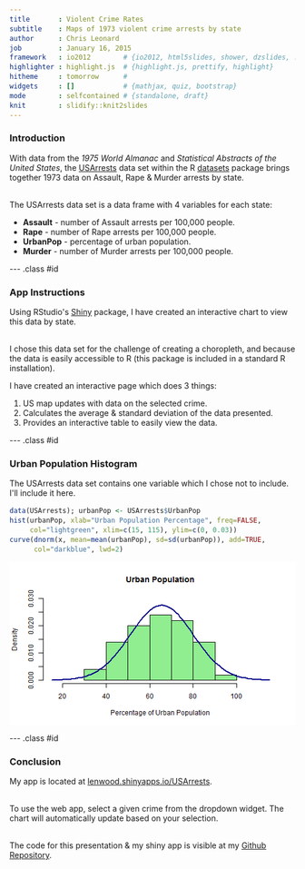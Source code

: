 ```yaml
---
title       : Violent Crime Rates
subtitle    : Maps of 1973 violent crime arrests by state
author      : Chris Leonard
job         : January 16, 2015
framework   : io2012        # {io2012, html5slides, shower, dzslides, ...}
highlighter : highlight.js  # {highlight.js, prettify, highlight}
hitheme     : tomorrow      # 
widgets     : []            # {mathjax, quiz, bootstrap}
mode        : selfcontained # {standalone, draft}
knit        : slidify::knit2slides
---
```

<style>
em {font-style: italic}
strong {font-weight: bold}
</style>

### Introduction

With data from the *1975 World Almanac* and *Statistical Abstracts of the United States*, the [USArrests](http://stat.ethz.ch/R-manual/R-devel/library/datasets/html/USArrests.html) data set within the R [datasets](http://stat.ethz.ch/R-manual/R-patched/library/datasets/html/00Index.html) package brings together 1973 data on Assault, Rape & Murder arrests by state.<br /><br />

The USArrests data set is a data frame with 4 variables for each state:
 - **Assault** - number of Assault arrests per 100,000 people.
 - **Rape** - number of Rape arrests per 100,000 people.
 - **UrbanPop** - percentage of urban population.
 - **Murder** - number of Murder arrests per 100,000 people.

--- .class #id 

### App Instructions

Using RStudio's [Shiny](http://shiny.rstudio.com/) package, I have created an interactive chart to view this data by state.<br /><br />

I chose this data set for the challenge of creating a choropleth, and because the data is easily accessible to R (this package is included in a standard R installation).

I have created an interactive page which does 3 things:
  1. US map updates with data on the selected crime.
  2. Calculates the average & standard deviation of the data presented.
  3. Provides an interactive table to easily view the data.

--- .class #id

### Urban Population Histogram

The USArrests data set contains one variable which I chose not to include. I'll include it here.


```r
data(USArrests); urbanPop <- USArrests$UrbanPop
hist(urbanPop, xlab="Urban Population Percentage", freq=FALSE, 
     col="lightgreen", xlim=c(15, 115), ylim=c(0, 0.03))
curve(dnorm(x, mean=mean(urbanPop), sd=sd(urbanPop)), add=TRUE, 
      col="darkblue", lwd=2)
```

<img src="assets/fig/unnamed-chunk-1-1.png" title="plot of chunk unnamed-chunk-1" alt="plot of chunk unnamed-chunk-1" style="display: block; margin: auto;" />

--- .class #id

### Conclusion

My app is located at [lenwood.shinyapps.io/USArrests](https://lenwood.shinyapps.io/USArrests/).<br /><br />

To use the web app, select a given crime from the dropdown widget. The chart will automatically update based on your selection.<br /><br />

The code for this presentation & my shiny app is visible at my [Github Repository](https://github.com/lenwood/USArrests).


